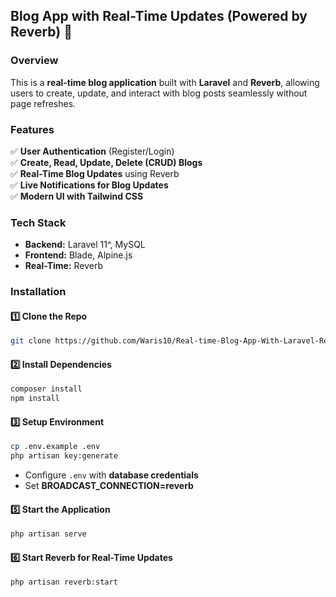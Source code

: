 ## **Blog App with Real-Time Updates (Powered by Reverb) 🚀**  

### **Overview**  
This is a **real-time blog application** built with **Laravel** and **Reverb**, allowing users to create, update, and interact with blog posts seamlessly without page refreshes.  

### **Features**  
✅ **User Authentication** (Register/Login)  
✅ **Create, Read, Update, Delete (CRUD) Blogs**  
✅ **Real-Time Blog Updates** using Reverb  
✅ **Live Notifications for Blog Updates**  
✅ **Modern UI with Tailwind CSS**  

### **Tech Stack**  
- **Backend:** Laravel 11^, MySQL  
- **Frontend:** Blade, Alpine.js  
- **Real-Time:** Reverb   

### **Installation**  
#### **1️⃣ Clone the Repo**  
```bash
git clone https://github.com/Waris10/Real-time-Blog-App-With-Laravel-Reverb.git
```
#### **2️⃣ Install Dependencies**  
```bash
composer install
npm install
```
#### **3️⃣ Setup Environment**  
```bash
cp .env.example .env
php artisan key:generate
```
- Configure `.env` with **database credentials**  
- Set **BROADCAST_CONNECTION=reverb**  


#### **5️⃣ Start the Application**  
```bash
php artisan serve
```

#### **6️⃣ Start Reverb for Real-Time Updates**  
```bash
php artisan reverb:start
```
